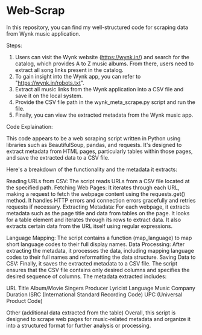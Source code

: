# Web-Scrap
In this repository, you can find my well-structured code for scraping data from Wynk music application. 

Steps:

1) Users can visit the Wynk website (https://wynk.in/) and search for the catalog, which provides A to Z music albums. From there, users need to extract all song links present in the catalog.
2) To gain insight into the Wynk app, you can refer to "https://wynk.in/robots.txt".
3) Extract all music links from the Wynk application into a CSV file and save it on the local system.
4) Provide the CSV file path in the wynk_meta_scrape.py script and run the file.
5) Finally, you can view the extracted metadata from the Wynk music app.
   
Code Explaination:

This code appears to be a web scraping script written in Python using libraries such as BeautifulSoup, pandas, and requests. It's designed to extract metadata from HTML pages, particularly tables within those pages, and save the extracted data to a CSV file.

Here's a breakdown of the functionality and the metadata it extracts:

Reading URLs from CSV: The script reads URLs from a CSV file located at the specified path.
Fetching Web Pages: It iterates through each URL, making a request to fetch the webpage content using the requests.get() method. It handles HTTP errors and connection errors gracefully and retries requests if necessary.
Extracting Metadata: For each webpage, it extracts metadata such as the page title and data from tables on the page. It looks for a table element and iterates through its rows to extract data. It also extracts certain data from the URL itself using regular expressions.

Language Mapping: The script contains a function (map_language) to map short language codes to their full display names.
Data Processing: After extracting the metadata, it processes the data, including mapping language codes to their full names and reformatting the data structure.
Saving Data to CSV: Finally, it saves the extracted metadata to a CSV file. The script ensures that the CSV file contains only desired columns and specifies the desired sequence of columns.
The metadata extracted includes:

URL
Title
Album/Movie
Singers
Producer
Lyricist
Language
Music Company
Duration
ISRC (International Standard Recording Code)
UPC (Universal Product Code)

Other (additional data extracted from the table)
Overall, this script is designed to scrape web pages for music-related metadata and organize it into a structured format for further analysis or processing.


